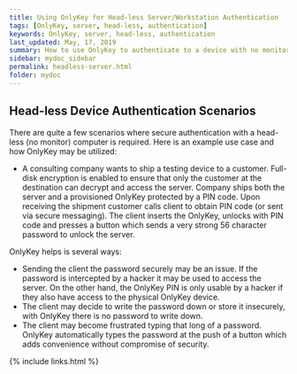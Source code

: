 ```yaml
---
title: Using OnlyKey for Head-less Server/Workstation Authentication
tags: [OnlyKey, server, head-less, authentication]
keywords: OnlyKey, server, head-less, authentication
last_updated: May, 17, 2019
summary: How to use OnlyKey to authenticate to a device with no monitor
sidebar: mydoc_sidebar
permalink: headless-server.html
folder: mydoc
---
```


## Head-less Device Authentication Scenarios

There are quite a few scenarios where secure authentication with a head-less (no monitor) computer is required. Here is an example use case and how OnlyKey may be utilized:

- A consulting company wants to ship a testing device to a customer. Full-disk encryption is enabled to ensure that only the customer at the destination can decrypt and access the server. Company ships both the server and a provisioned OnlyKey protected by a PIN code. Upon receiving the shipment customer calls client to obtain PIN code (or sent via secure messaging). The client inserts the OnlyKey, unlocks with PIN code and presses a button which sends a very strong 56 character password to unlock the server.

OnlyKey helps is several ways:
  - Sending the client the password securely may be an issue. If the password is intercepted by a hacker it may be used to access the server. On the other hand, the OnlyKey PIN is only usable by a hacker if they also have access to the physical OnlyKey device.
  - The client may decide to write the password down or store it insecurely, with OnlyKey there is no password to write down.
  - The client may become frustrated typing that long of a password. OnlyKey automatically types the password at the push of a button which adds convenience without compromise of security.


{% include links.html %}

